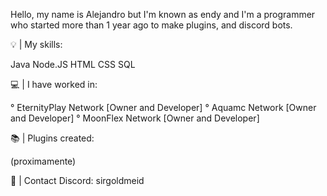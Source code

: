 Hello, my name is Alejandro but I'm known as endy and I'm a programmer who started more than 1 year ago to make plugins, and discord bots.


💡 | My skills:

Java
Node.JS
HTML
CSS
SQL


💻 | I have worked in:

° EternityPlay Network [Owner and Developer]
° Aquamc Network [Owner and Developer]
° MoonFlex Network [Owner and Developer]

📚 | Plugins created:

(proximamente)

📖 | Contact Discord: sirgoldmeid
